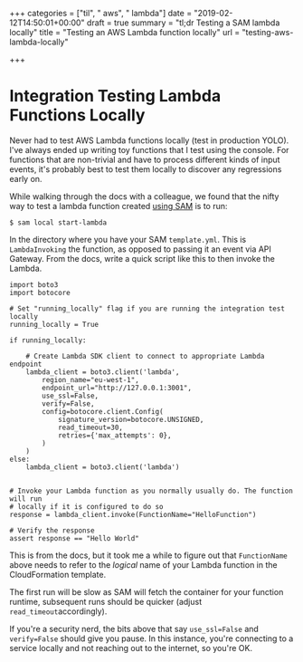 +++
categories = ["til", " aws", " lambda"]
date = "2019-02-12T14:50:01+00:00"
draft = true
summary = "tl;dr Testing a SAM lambda locally"
title = "Testing an AWS Lambda function locally"
url = "testing-aws-lambda-locally"

+++
# Integration Testing Lambda Functions Locally

Never had to test AWS Lambda functions locally (test in production YOLO).  I've always ended up writing toy functions that I test using the console. For functions that are non-trivial and have to process different kinds of input events, it's probably best to test them locally to discover any regressions early on.

While walking through the docs with a colleague, we found that the nifty way to test a lambda function created [using SAM](https://docs.aws.amazon.com/lambda/latest/dg/serverless_app.html) is to run:

`$ sam local start-lambda`

In the directory where you have your SAM `template.yml`. This is `LambdaInvoking` the function, as opposed to passing it an event via API Gateway. From the docs, write a quick script like this to then invoke the Lambda.

    import boto3
    import botocore
    
    # Set "running_locally" flag if you are running the integration test locally
    running_locally = True
    
    if running_locally:
    
        # Create Lambda SDK client to connect to appropriate Lambda endpoint
        lambda_client = boto3.client('lambda',
            region_name="eu-west-1",
            endpoint_url="http://127.0.0.1:3001",
            use_ssl=False,
            verify=False,
            config=botocore.client.Config(
                signature_version=botocore.UNSIGNED,
                read_timeout=30,
                retries={'max_attempts': 0},
            )
        )
    else:
        lambda_client = boto3.client('lambda')
    
    
    # Invoke your Lambda function as you normally usually do. The function will run
    # locally if it is configured to do so
    response = lambda_client.invoke(FunctionName="HelloFunction")
    
    # Verify the response
    assert response == "Hello World"

This is from the docs, but it took me a while to figure out that `FunctionName` above needs to refer to the _logical_ name of your Lambda function in the CloudFormation template.

The first run will be slow as SAM will fetch the container for your function runtime, subsequent runs should be quicker (adjust `read_timeout`accordingly).

If you're a security nerd, the bits above that say `use_ssl=False` and `verify=False` should give you pause. In this instance, you're connecting to a service locally and not reaching out to the internet, so you're OK.